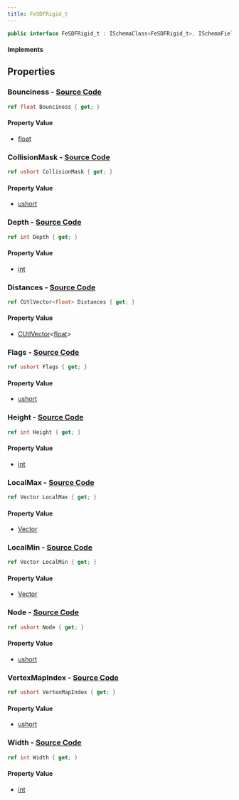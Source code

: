 ```yaml
---
title: FeSDFRigid_t
---
```


```csharp
public interface FeSDFRigid_t : ISchemaClass<FeSDFRigid_t>, ISchemaField, ISchemaClass, INativeHandle
```

#### Implements

## Properties

### **Bounciness** - [Source Code](https://github.com/swiftly-solution/swiftlys2/blob/main/managed/src/SwiftlyS2.Generated/Schemas/Interfaces/FeSDFRigid_t.cs#L20)

```csharp
ref float Bounciness { get; }
```

#### Property Value

- [float](https://learn.microsoft.com/dotnet/api/system.single)

### **CollisionMask** - [Source Code](https://github.com/swiftly-solution/swiftlys2/blob/main/managed/src/SwiftlyS2.Generated/Schemas/Interfaces/FeSDFRigid_t.cs#L24)

```csharp
ref ushort CollisionMask { get; }
```

#### Property Value

- [ushort](https://learn.microsoft.com/dotnet/api/system.uint16)

### **Depth** - [Source Code](https://github.com/swiftly-solution/swiftlys2/blob/main/managed/src/SwiftlyS2.Generated/Schemas/Interfaces/FeSDFRigid_t.cs#L36)

```csharp
ref int Depth { get; }
```

#### Property Value

- [int](https://learn.microsoft.com/dotnet/api/system.int32)

### **Distances** - [Source Code](https://github.com/swiftly-solution/swiftlys2/blob/main/managed/src/SwiftlyS2.Generated/Schemas/Interfaces/FeSDFRigid_t.cs#L30)

```csharp
ref CUtlVector<float> Distances { get; }
```

#### Property Value

- [CUtlVector](/docs/api/-1)<[float](https://learn.microsoft.com/dotnet/api/system.single)>

### **Flags** - [Source Code](https://github.com/swiftly-solution/swiftlys2/blob/main/managed/src/SwiftlyS2.Generated/Schemas/Interfaces/FeSDFRigid_t.cs#L28)

```csharp
ref ushort Flags { get; }
```

#### Property Value

- [ushort](https://learn.microsoft.com/dotnet/api/system.uint16)

### **Height** - [Source Code](https://github.com/swiftly-solution/swiftlys2/blob/main/managed/src/SwiftlyS2.Generated/Schemas/Interfaces/FeSDFRigid_t.cs#L34)

```csharp
ref int Height { get; }
```

#### Property Value

- [int](https://learn.microsoft.com/dotnet/api/system.int32)

### **LocalMax** - [Source Code](https://github.com/swiftly-solution/swiftlys2/blob/main/managed/src/SwiftlyS2.Generated/Schemas/Interfaces/FeSDFRigid_t.cs#L18)

```csharp
ref Vector LocalMax { get; }
```

#### Property Value

- [Vector](/docs/api/shared/natives/vector)

### **LocalMin** - [Source Code](https://github.com/swiftly-solution/swiftlys2/blob/main/managed/src/SwiftlyS2.Generated/Schemas/Interfaces/FeSDFRigid_t.cs#L16)

```csharp
ref Vector LocalMin { get; }
```

#### Property Value

- [Vector](/docs/api/shared/natives/vector)

### **Node** - [Source Code](https://github.com/swiftly-solution/swiftlys2/blob/main/managed/src/SwiftlyS2.Generated/Schemas/Interfaces/FeSDFRigid_t.cs#L22)

```csharp
ref ushort Node { get; }
```

#### Property Value

- [ushort](https://learn.microsoft.com/dotnet/api/system.uint16)

### **VertexMapIndex** - [Source Code](https://github.com/swiftly-solution/swiftlys2/blob/main/managed/src/SwiftlyS2.Generated/Schemas/Interfaces/FeSDFRigid_t.cs#L26)

```csharp
ref ushort VertexMapIndex { get; }
```

#### Property Value

- [ushort](https://learn.microsoft.com/dotnet/api/system.uint16)

### **Width** - [Source Code](https://github.com/swiftly-solution/swiftlys2/blob/main/managed/src/SwiftlyS2.Generated/Schemas/Interfaces/FeSDFRigid_t.cs#L32)

```csharp
ref int Width { get; }
```

#### Property Value

- [int](https://learn.microsoft.com/dotnet/api/system.int32)

